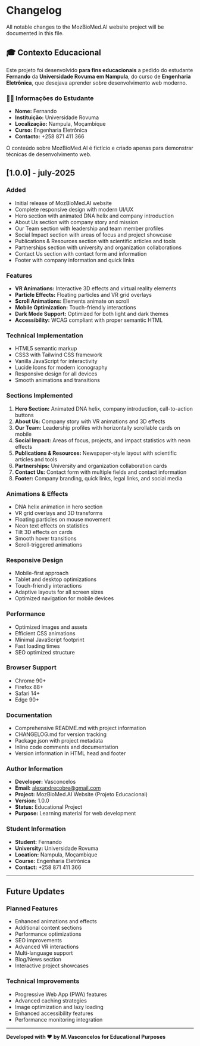 # Changelog

All notable changes to the MozBioMed.AI website project will be documented in this file.

## 🎓 Contexto Educacional

Este projeto foi desenvolvido **para fins educacionais** a pedido do estudante **Fernando** da **Universidade Rovuma em Nampula**, do curso de **Engenharia Eletrônica**, que desejava aprender sobre desenvolvimento web moderno.

### 👨‍🎓 Informações do Estudante
- **Nome:** Fernando
- **Instituição:** Universidade Rovuma
- **Localização:** Nampula, Moçambique
- **Curso:** Engenharia Eletrônica
- **Contacto:** +258 871 411 366

O conteúdo sobre MozBioMed.AI é fictício e criado apenas para demonstrar técnicas de desenvolvimento web.


## [1.0.0] - july-2025

### Added
- Initial release of MozBioMed.AI website
- Complete responsive design with modern UI/UX
- Hero section with animated DNA helix and company introduction
- About Us section with company story and mission
- Our Team section with leadership and team member profiles
- Social Impact section with areas of focus and project showcase
- Publications & Resources section with scientific articles and tools
- Partnerships section with university and organization collaborations
- Contact Us section with contact form and information
- Footer with company information and quick links

### Features
- **VR Animations:** Interactive 3D effects and virtual reality elements
- **Particle Effects:** Floating particles and VR grid overlays
- **Scroll Animations:** Elements animate on scroll
- **Mobile Optimization:** Touch-friendly interactions
- **Dark Mode Support:** Optimized for both light and dark themes
- **Accessibility:** WCAG compliant with proper semantic HTML

### Technical Implementation
- HTML5 semantic markup
- CSS3 with Tailwind CSS framework
- Vanilla JavaScript for interactivity
- Lucide Icons for modern iconography
- Responsive design for all devices
- Smooth animations and transitions

### Sections Implemented
1. **Hero Section:** Animated DNA helix, company introduction, call-to-action buttons
2. **About Us:** Company story with VR animations and 3D effects
3. **Our Team:** Leadership profiles with horizontally scrollable cards on mobile
4. **Social Impact:** Areas of focus, projects, and impact statistics with neon effects
5. **Publications & Resources:** Newspaper-style layout with scientific articles and tools
6. **Partnerships:** University and organization collaboration cards
7. **Contact Us:** Contact form with multiple fields and contact information
8. **Footer:** Company branding, quick links, legal links, and social media

### Animations & Effects
- DNA helix animation in hero section
- VR grid overlays and 3D transforms
- Floating particles on mouse movement
- Neon text effects on statistics
- Tilt 3D effects on cards
- Smooth hover transitions
- Scroll-triggered animations

### Responsive Design
- Mobile-first approach
- Tablet and desktop optimizations
- Touch-friendly interactions
- Adaptive layouts for all screen sizes
- Optimized navigation for mobile devices

### Performance
- Optimized images and assets
- Efficient CSS animations
- Minimal JavaScript footprint
- Fast loading times
- SEO optimized structure

### Browser Support
- Chrome 90+
- Firefox 88+
- Safari 14+
- Edge 90+

### Documentation
- Comprehensive README.md with project information
- CHANGELOG.md for version tracking
- Package.json with project metadata
- Inline code comments and documentation
- Version information in HTML head and footer

### Author Information
- **Developer:** Vasconcelos
- **Email:** alexandrecobre@gmail.com
- **Project:** MozBioMed.AI Website (Projeto Educacional)
- **Version:** 1.0.0
- **Status:** Educational Project
- **Purpose:** Learning material for web development

### Student Information
- **Student:** Fernando
- **University:** Universidade Rovuma
- **Location:** Nampula, Moçambique
- **Course:** Engenharia Eletrônica
- **Contact:** +258 871 411 366

---

## Future Updates

### Planned Features
- Enhanced animations and effects
- Additional content sections
- Performance optimizations
- SEO improvements
- Advanced VR interactions
- Multi-language support
- Blog/News section
- Interactive project showcases

### Technical Improvements
- Progressive Web App (PWA) features
- Advanced caching strategies
- Image optimization and lazy loading
- Enhanced accessibility features
- Performance monitoring integration

---

**Developed with ❤️ by M.Vasconcelos for Educational Purposes** 